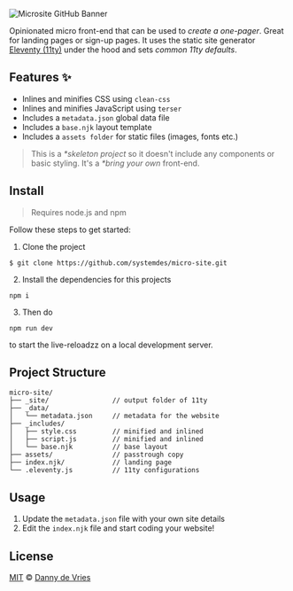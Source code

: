 ![Microsite GitHub Banner](docs/banner.jpg)

Opinionated micro front-end that can be used to _create a one-pager_.  Great for landing pages or sign-up pages. It uses the static site generator [Eleventy (11ty)][11ty] under the hood and sets _common 11ty defaults_.

## Features ✨

* Inlines and minifies CSS using `clean-css`
* Inlines and minifies JavaScript using `terser`
* Includes a `metadata.json` global data file
* Includes a `base.njk` layout template
* Includes a `assets folder` for static files (images, fonts etc.)

> This is a _*skeleton project_ so it doesn't include any components or basic styling. It's a _*bring your own_ front-end.


## Install

> Requires node.js and npm

Follow these steps to get started:

1. Clone the project

```
$ git clone https://github.com/systemdes/micro-site.git
```

2. Install the dependencies for this projects

```
npm i
```

3. Then do
```
npm run dev
```

to start the live-reloadzz on a local development server.

## Project Structure

```
micro-site/
├── _site/                // output folder of 11ty
├── _data/
│   └── metadata.json     // metadata for the website
├── _includes/
│   ├── style.css         // minified and inlined
│   ├── script.js         // minified and inlined
│   └── base.njk          // base layout
├── assets/               // passtrough copy
├── index.njk/            // landing page
└── .eleventy.js          // 11ty configurations
```

## Usage

1. Update the `metadata.json` file with your own site details
2. Edit the `index.njk` file and start coding your website!
## License

[MIT][license] © [Danny de Vries][author]

[11ty]: https://www.11ty.io/]
[postcss]: https://postcss.org/
[nunjucks]: https://mozilla.github.io/nunjucks/
[autoprefixer]: https://github.com/postcss/autoprefixer
[author]: https://github.com/dandevri
[license]: license

[tailwind]: https://tailwindcss.com/
